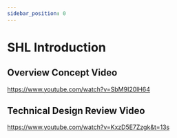 ```yaml
---
sidebar_position: 0
---
```


# SHL Introduction

## Overview Concept Video

https://www.youtube.com/watch?v=SbM9I20lH64

## Technical Design Review Video

https://www.youtube.com/watch?v=KxzD5E7Zzgk&t=13s

